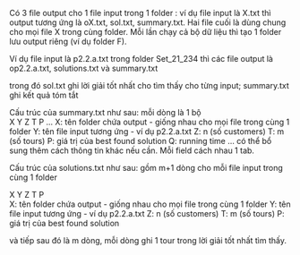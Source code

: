 Có 3 file output cho 1 file input trong 1 folder : ví dụ file input là  X.txt thì output tương ứng là oX.txt, sol.txt, summary.txt. Hai file cuối là dùng chung cho mọi file X trong cùng folder. Mỗi lần chạy cả bộ dữ liệu thì tạo 1 folder lưu output riêng (ví dụ folder F).


Ví dụ file input là p2.2.a.txt trong folder Set_21_234 thì các file output là op2.2.a.txt, solutions.txt và summary.txt   

trong đó sol.txt ghi lời giải tốt nhất cho tìm thấy cho từng input; summary.txt ghi kết quả tóm tắt

Cấu trúc của summary.txt như sau: mỗi dòng là 1 bộ  
X Y Z T P ...
X: tên folder chứa output - giống nhau cho mọi file trong cùng 1 folder
Y: tên file input tương ứng - ví dụ p2.2.a.txt
Z: n  (số customers)
T: m (số tours)
P: giá trị của best found solution
Q: running time
…
có thể bổ sung thêm cách thông tin khác nếu cần. Mỗi field cách nhau 1 tab.

Cấu trúc của solutions.txt như sau: gồm m+1 dòng cho mỗi file input trong cùng 1 folder

X Y Z T P  
X: tên folder chứa output - giống nhau cho mọi file trong cùng 1 folder
Y: tên file input tương ứng - ví dụ p2.2.a.txt
Z: n  (số customers)
T: m (số tours)
P: giá trị của best found solution

và tiếp sau đó là m dòng, mỗi dòng ghi 1 tour trong lời giải tốt nhất tìm thấy.
